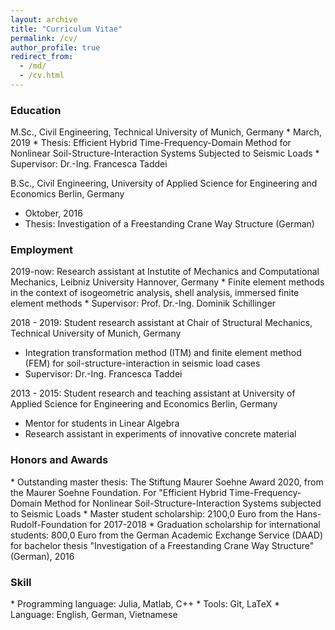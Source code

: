 ```yaml
---
layout: archive
title: "Curriculum Vitae"
permalink: /cv/
author_profile: true
redirect_from: 
  - /md/
  - /cv.html
---
```


<h3> <i class="si si-googlescholar"></i> Education</h3> 
M.Sc., Civil Engineering, Technical University of Munich, Germany
  * March, 2019
  * Thesis: Efficient Hybrid Time-Frequency-Domain Method for
Nonlinear Soil-Structure-Interaction Systems Subjected to Seismic Loads
  * Supervisor: Dr.-Ing. Francesca Taddei

B.Sc., Civil Engineering, University of Applied Science for Engineering and Economics Berlin, Germany
  * Oktober, 2016
  * Thesis: Investigation of a Freestanding Crane Way Structure (German)

<h3> <i class="si si-googlesearchconsole"></i> Employment</h3> 
2019-now: Research assistant at Instutite of Mechanics and Computational Mechanics, Leibniz University Hannover, Germany
  * Finite element methods in the context of isogeometric analysis, shell analysis, immersed finite element methods
  * Supervisor: Prof. Dr.-Ing. Dominik Schillinger

2018 - 2019: Student research assistant at Chair of Structural Mechanics, Technical University of Munich, Germany
  * Integration transformation method (ITM) and finite element method (FEM) for soil-structure-interaction in seismic load cases
  * Supervisor: Dr.-Ing. Francesca Taddei

2013 - 2015: Student research and teaching assistant at University of Applied Science for Engineering and Economics Berlin, Germany
  * Mentor for students in Linear Algebra 
  * Research assistant in experiments of innovative concrete material

<h3> <i class="si si-spreaker"></i> Honors and Awards</h3> 
* Outstanding master thesis: The Stiftung Maurer Soehne Award 2020, from the Maurer Soehne Foundation. For "Efficient Hybrid Time-Frequency-Domain Method for Nonlinear Soil-Structure-Interaction Systems subjected to Seismic Loads
* Master student scholarship: 2100,0 Euro from the Hans-Rudolf-Foundation for 2017-2018
* Graduation scholarship for international students: 800,0 Euro from the German Academic Exchange Service (DAAD) for bachelor thesis "Investigation of a Freestanding Crane Way Structure" (German), 2016

<h3> <i class="si si-semaphoreci"></i> Skill</h3> 
* Programming language: Julia, Matlab, C++
* Tools: Git, LaTeX
* Language: English, German, Vietnamese

